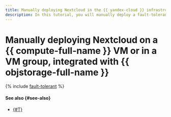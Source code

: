 ```yaml
---
title: Manually deploying Nextcloud in the {{ yandex-cloud }} infrastructure
description: In this tutorial, you will manually deploy a fault-tolerant infrastructure in {{ yandex-cloud }} that runs Nextcloud integrated with {{ objstorage-name }}.
---
```


# Manually deploying Nextcloud on a {{ compute-full-name }} VM or in a VM group, integrated with {{ objstorage-full-name }}

{% include [fault-tolerant](../../../_tutorials/archive/integrate-nextcloud/fault-tolerant.md) %}

#### See also {#see-also}

* [{#T}](./coi-based.md)